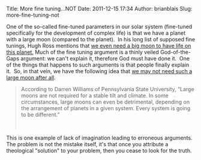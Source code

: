 Title: More fine tuning...NOT
Date: 2011-12-15 17:34
Author: brianblais
Slug: more-fine-tuning-not

One of the so-called fine-tuned parameters in our solar system
(fine-tuned specifically for the development of complex life) is that we
have a planet with a large moon (compared to the planet).  In his long
list of supposed fine tunings, Hugh Ross mentions that [we even need a
big moon to have life on this planet.][] Much of the fine tuning
argument is a thinly veiled God-of-the-Gaps argument: we can't explain
it, therefore God must have done it.  One of the things that happens to
such arguments is that people finally explain it.  So, in that vein, we
have the following idea that [we may not need such a large moon after
all][we even need a big moon to have life on this planet.].  

>   
>   
>  According to Darren Williams of Pennsylvania State University, “Large
> moons are not required for a stable tilt and climate. In some
> circumstances, large moons can even be detrimental, depending on the
> arrangement of planets in a given system. Every system is going to be
> different.”  
>   
>      

  
  
This is one example of lack of imagination leading to erroneous
arguments.  The problem is not the mistake itself, it's that once you
attribute a theological "solution" to your problem, then you cease to
look for the truth.

  [we even need a big moon to have life on this planet.]: //
